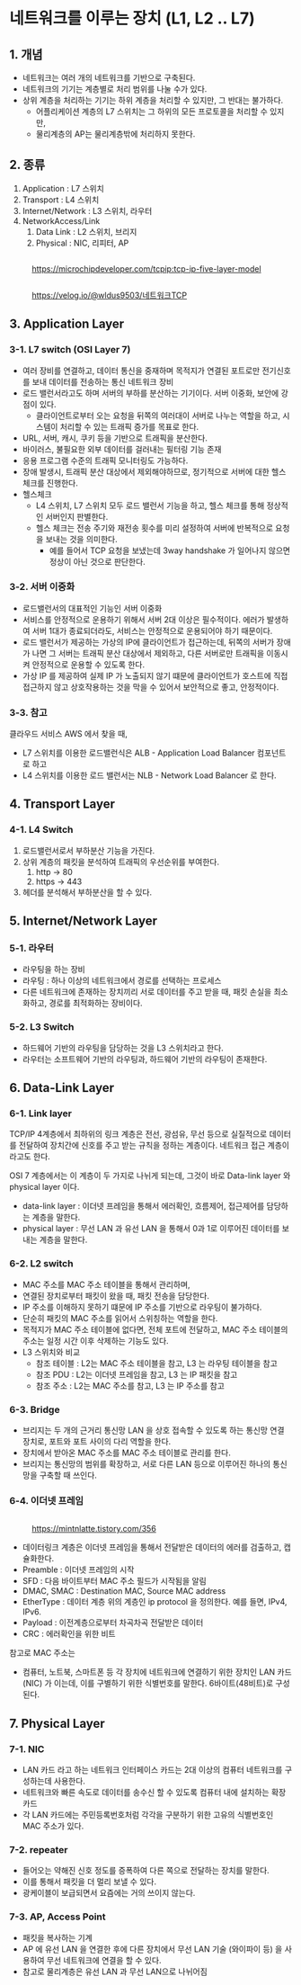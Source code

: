 # 네트워크를 이루는 장치 (L1, L2 .. L7)

## 1. 개념&#x20;

* 네트워크는 여러 개의 네트워크를 기반으로 구축된다.&#x20;
* 네트워크의 기기는 계층별로 처리 범위를 나눌 수가 있다.&#x20;
* 상위 계층을 처리하는 기기는 하위 계층을 처리할 수 있지만, 그 반대는 불가하다.&#x20;
  * 어플리케이션 계층의 L7 스위치는 그 하위의 모든 프로토콜을 처리할 수 있지만,&#x20;
  * 물리계층의 AP는 물리계층밖에 처리하지 못한다.&#x20;

## 2. 종류&#x20;

1. Application : L7 스위치&#x20;
2. Transport : L4 스위치&#x20;
3. Internet/Network : L3 스위치, 라우터&#x20;
4. NetworkAccess/Link&#x20;
   1. Data Link : L2 스위치, 브리지&#x20;
   2. Physical : NIC, 리피터, AP&#x20;

<figure><img src="../../.gitbook/assets/image (1) (1) (3) (5).png" alt=""><figcaption><p><a href="https://microchipdeveloper.com/tcpip:tcp-ip-five-layer-model">https://microchipdeveloper.com/tcpip:tcp-ip-five-layer-model</a></p></figcaption></figure>

<figure><img src="../../.gitbook/assets/image (5) (10).png" alt=""><figcaption><p><a href="https://velog.io/@wldus9503/%EB%84%A4%ED%8A%B8%EC%9B%8C%ED%81%ACTCP">https://velog.io/@wldus9503/네트워크TCP</a></p></figcaption></figure>

## 3. Application Layer

### 3-1. L7 switch (OSI Layer 7)&#x20;

* &#x20;여러 장비를 연결하고, 데이터 통신을 중재하며 목적지가 연결된 포트로만 전기신호를 보내 데이터를 전송하는 통신 네트워크 장비
* 로드 밸런서라고도 하며 서버의 부하를 분산하는 기기이다. 서버 이중화, 보안에 강점이 있다.&#x20;
  * 클라이언트로부터 오는 요청을 뒤쪽의 여러대이 서버로 나누는 역할을 하고, 시스템이 처리할 수 있는 트래픽 증가를 목표로 한다.&#x20;
* URL, 서버, 캐시, 쿠키 등을 기반으로 트래픽을 분산한다.&#x20;
* 바이러스, 불필요한 외부 데이터를 걸러내는 필터링 기능 존재
* 응용 프로그램 수준의 트래픽 모니터링도 가능하다.&#x20;
* 장애 발생시, 트래픽 분산 대상에서 제외해야하므로, 정기적으로 서버에 대한 헬스체크를 진행한다.&#x20;
* 헬스체크&#x20;
  * L4 스위치, L7 스위치 모두 로드 밸런서 기능을 하고, 헬스 체크를 통해 정상적인 서버인지 판별한다.&#x20;
  * 헬스 체크는 전송 주기와 재전송 횟수를 미리 설정하여 서버에 반복적으로 요청을 보내는 것을 의미한다.
    * 예를 들어서 TCP 요청을 보냈는데 3way handshake 가 일어나지 않으면 정상이 아닌 것으로 판단한다.  &#x20;

### 3-2. 서버 이중화&#x20;

* 로드밸런서의 대표적인 기능인 서버 이중화&#x20;
* 서비스를 안정적으로 운용하기 위해서 서버 2대 이상은 필수적이다. 에러가 발생하여 서버 1대가 종료되더라도, 서비스는 안정적으로 운용되어야 하기 때문이다.&#x20;
* 로드 밸런서가 제공하는 가상의 IP에 클라이언트가 접근하는데, 뒤쪽의 서버가 장애가 나면 그 서버는 트래픽 분산 대상에서 제외하고, 다른 서버로만 트래픽을 이동시켜 안정적으로 운용할 수 있도록 한다.&#x20;
* 가상 IP 를 제공하여 실제 IP 가 노출되지 않기 떄문에 클라이언트가 호스트에 직접 접근하지 않고 상호작용하는 것을 막을 수 있어서  보안적으로 좋고, 안정적이다.&#x20;

### 3-3. 참고&#x20;

클라우드 서비스 AWS 에서 찾을 때,&#x20;

* L7 스위치를 이용한 로드밸런식은 ALB - Application Load Balancer 컴포넌트로 하고&#x20;
* L4 스위치를 이용한 로드 밸런서는 NLB - Network Load Balancer 로 한다.&#x20;

## 4. Transport Layer&#x20;

### 4-1. L4 Switch&#x20;

1. 로드밸런서로서 부하분산 기능을 가진다.&#x20;
2. 상위 계층의 패킷을 분석하여 트래픽의 우선순위를 부여한다.&#x20;
   1. http -> 80&#x20;
   2. https -> 443&#x20;
3. 헤더를 분석해서 부하분산을 할 수 있다.&#x20;

## 5. Internet/Network Layer

### 5-1. 라우터&#x20;

* 라우팅을 하는 장비&#x20;
* 라우팅 : 하나 이상의 네트워크에서 경로를 선택하는 프로세스&#x20;
* 다른 네트워크에 존재하는 장치끼리 서로 데이터를 주고 받을 때, 패킷 손실을 최소화하고, 경로를 최적화하는 장비이다.&#x20;

### 5-2. L3 Switch&#x20;

* 하드웨어 기반의 라우팅을 담당하는 것을 L3 스위치라고 한다.&#x20;
* 라우터는 소프트웨어 기반의 라우팅과, 하드웨어 기반의 라우팅이 존재한다.&#x20;

## 6. Data-Link Layer

### 6-1. Link layer&#x20;

TCP/IP 4계층에서 최하위의 링크 계층은 전선, 광섬유, 무선 등으로 실질적으로 데이터를 전달하여 장치간에 신호를 주고 받는 규칙을 정하는 계층이다. 네트워크 접근 계층이라고도 한다.&#x20;

OSI 7 계층에서는 이 계층이 두 가지로 나뉘게 되는데, 그것이 바로 Data-link layer 와 physical layer 이다.&#x20;

* data-link layer : 이더넷 프레임을 통해서 에러확인, 흐름제어, 접근제어를 담당하는 계층을 말한다.&#x20;
* physical layer : 무선 LAN 과 유선 LAN 을 통해서 0과 1로 이루어진 데이터를 보내는 계층을 말한다.&#x20;

### 6-2. L2 switch&#x20;

* MAC 주소를 MAC 주소 테이블을 통해서 관리하며,&#x20;
* 연결된 장치로부터 패킷이 왔을 때, 패킷 전송을 담당한다.&#x20;
* IP 주소를 이해하지 못하기 떄문에 IP 주소를 기반으로 라우팅이 불가하다.&#x20;
* 단순히 패킷의 MAC 주소를 읽어서 스위칭하는 역할을 한다.&#x20;
* 목적지가 MAC 주소 테이블에 없다면, 전체 포트에 전달하고, MAC 주소 테이블의 주소는 일정 시간 이후 삭제하는 기능도 있다.&#x20;
* L3 스위치와 비교&#x20;
  * 참조 테이블 : L2는 MAC 주소 테이블을 참고, L3 는 라우팅 테이블을 참고&#x20;
  * 참조 PDU :  L2는 이더넷 프레임을 참고, L3 는 IP 패킷을 참고
  * 참조 주소 : L2는 MAC 주소를 참고, L3 는 IP 주소를 참고

### 6-3. Bridge&#x20;

* 브리지는 두 개의 근거리 통신망 LAN 을 상호 접속할 수 있도록 하는 통신망 연결 장치로, 포트와 포트 사이의 다리 역할을 한다.&#x20;
* 장치에서 받아온 MAC 주소를 MAC 주소 테이블로 관리를 한다.&#x20;
* 브리지는 통신망의 범위를 확장하고, 서로 다른 LAN 등으로 이루어진 하나의 통신망을 구축할 때 쓰인다.&#x20;

### 6-4. 이더넷 프레임&#x20;

<figure><img src="../../.gitbook/assets/image (2) (1) (1) (1).png" alt=""><figcaption><p><a href="https://mintnlatte.tistory.com/356">https://mintnlatte.tistory.com/356</a></p></figcaption></figure>

* 데이터링크 계층은 이더넷 프레임을 통해서 전달받은 데이터의 에러를 검출하고, 캡슐화한다.&#x20;
* Preamble : 이더넷 프레임의 시작&#x20;
* SFD : 다음 바이트부터 MAC 주소 필드가 시작됨을 알림&#x20;
* DMAC, SMAC : Destination MAC, Source MAC address&#x20;
* EtherType : 데이터 계층 위의 계층인 ip protocol 을 정의한다. 예를 들면, IPv4, IPv6.
* Payload : 이전계층으로부터 차곡차곡 전달받은 데이터&#x20;
* CRC : 에러확인을 위한 비트&#x20;

참고로 MAC 주소는&#x20;

* 컴퓨터, 노트북, 스마트폰 등 각 장치에 네트워크에 연결하기 위한 장치인 LAN 카드(NIC) 가 이는데, 이를 구별하기 위한 식별번호를 말한다. 6바이트(48비트)로 구성된다.&#x20;

## 7. Physical Layer&#x20;

### 7-1. NIC&#x20;

* LAN 카드 라고 하는 네트워크 인터페이스 카드는 2대 이상의 컴퓨터 네트워크를 구성하는데 사용한다.&#x20;
* 네트워크와 빠른 속도로 데이터를 송수신 할 수 있도록 컴퓨터 내에 설치하는 확장 카드&#x20;
* 각 LAN 카드에는 주민등록번호처럼 각각을 구분하기 위한 고유의 식별번호인 MAC 주소가 있다.&#x20;

### 7-2. repeater&#x20;

* 들어오는 약해진 신호 정도를 증폭하여 다른 쪽으로 전달하는 장치를 말한다.&#x20;
* 이를 통해서 패킷을 더 멀리 보낼 수 있다.&#x20;
* 광케이블이 보급되면서 요즘에는 거의 쓰이지 않는다.&#x20;

### 7-3. AP, Access Point&#x20;

* 패킷을 복사하는 기계
* AP 에 유선 LAN 을 연결한 후에 다른 장치에서 무선 LAN 기술 (와이파이 등) 을 사용하여 무선 네트워크에 연결을 할 수 있다.&#x20;
* 참고로 물리계층은 유선 LAN 과 무선 LAN으로 나뉘어짐&#x20;
